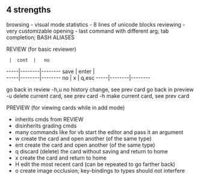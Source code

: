 4 strengths
-----------
browsing - visual mode
statistics - 8 lines of unicode blocks
reviewing  - very customizable
opening    - last command with different arg; tab completion; BASH ALIASES 

REVIEW (for basic reviewer)

     |  cont  |   no
-----|--------|--------
save |  enter |   
-----|--------|--------
no   |   x    |  q,esc
-----|--------|--------

go back in review
-h,u    no history change, see prev card
go back in preview
-u      delete current card, see prev card
-h      make current card, see prev card

PREVIEW (for viewing cards while in add mode)
- inherits cmds from REVIEW
- disinherits grading cmds
- many commands like for vb start the editor and pass it an argument
- w   create the card and open another (of the same type)
- ent create the card and open another (of the same type)
- q   discard (delete) the card without saving and return to home
- x   create the card and return to home
- H   edit the most recent card (can be repeated to go farther back)
- o   create image occlusion; key-bindings to types should not interfere
